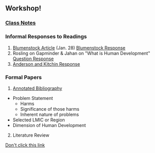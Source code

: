 ## Workshop!

### [Class Notes](https://chase4eck.github.io/workshop-/Class_Notes)

### Informal Responses to Readings

1. [Blumenstock Article](https://www.nature.com/magazine-assets/d41586-018-06215-5/d41586-018-06215-5.pdf) (Jan. 28) [Blumenstock Response](https://chase4eck.github.io/workshop-/blumenstock)
2. Rosling on Gapminder & Jahan on "What is Human Development" [Question Response](https://chase4eck.github.io/workshop-/rosling_jahan)
3. [Anderson and Kitchin Response](https://chase4eck.github.io/workshop-/KitchinAndAnderson)


### Formal Papers

1. [Annotated Bibliography](https://chase4eck.github.io/workshop-/AnnotatedBib)
- Problem Statement
  - Harms
  - Significance of those harms
  - Inherent nature of problems
- Selected LMIC or Region
- Dimension of Human Development


2. Literature Review



[Don't click this link](https://www.youtube.com/watch?v=dQw4w9WgXcQ)
